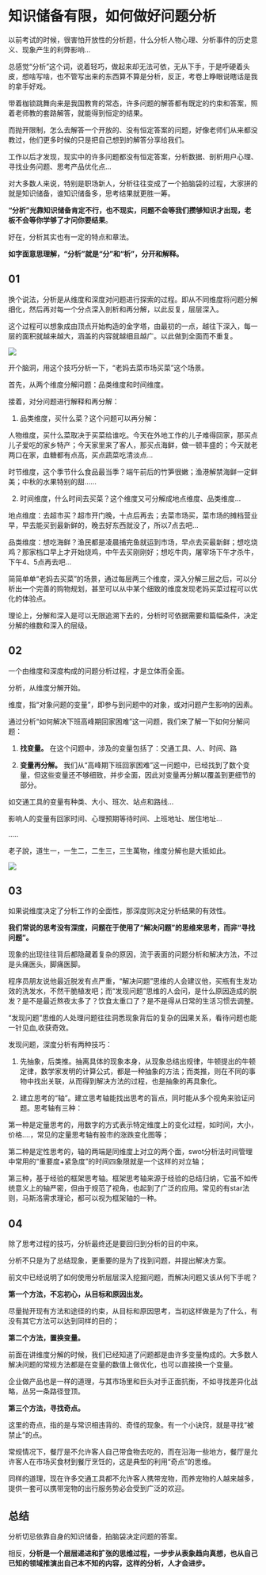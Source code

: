 
# 知识储备有限，如何做好问题分析

以前考试的时候，很害怕开放性的分析题，什么分析人物心理、分析事件的历史意义、现象产生的利弊影响…

总感觉“分析”这个词，说着轻巧，做起来却无法可依，无从下手，于是呼硬着头皮，想啥写啥，也不管写出来的东西算不算是分析，反正，考卷上睁眼说瞎话是我的拿手好戏。

带着枷锁跳舞向来是我国教育的常态，许多问题的解答都有既定的约束和答案，照着老师教的套路解答，就能得到恒定的结果。

而抛开限制，怎么去解答一个开放的、没有恒定答案的问题，好像老师们从来都没教过，他们更多时候的只是把自己想到的解答分享给我们。

工作以后才发现，现实中的许多问题都没有恒定答案，分析数据、剖析用户心理、寻找业务问题、思考产品优化点…

对大多数人来说，特别是职场新人，分析往往变成了一个拍脑袋的过程，大家拼的就是知识储备，谁知识储备多，思考结果就更胜一筹。

**“分析”光靠知识储备肯定不行，也不现实，问题不会等我们攒够知识才出现，老板不会等你学够了才问你要结果**。

好在，分析其实也有一定的特点和章法。

**如字面意思理解，“分析”就是“分”和“析”，分开和解释。**


## 01

换个说法，分析是从维度和深度对问题进行探索的过程。即从不同维度将问题分解细化，然后再对每一个分点深入剖析和再分解，以此反复，层层深入。

这个过程可以想象成由顶点开始构造的金字塔，由最初的一点，越往下深入，每一层的面积就越来越大，涵盖的内容就越细且越广。以此做到全面而不重复。

![](./images/3247310-8cfd136e5611dd83.png)

开个脑洞，用这个技巧分析一下，“老妈去菜市场买菜”这个场景。

首先，从两个维度分解问题：品类维度和时间维度。

接着，对分问题进行解释和再分解：

1. 品类维度，买什么菜？这个问题可以再分解：

人物维度，买什么菜取决于买菜给谁吃。今天在外地工作的儿子难得回家，那买点儿子爱吃的家乡特产；今天家里来了客人，那买点海鲜，做一顿丰盛的；今天就老两口在家，血糖都有点高，买点蔬菜吃清淡点…

时节维度，这个季节什么食品最当季？端午前后的竹笋很嫩；渔港解禁海鲜一定鲜美；中秋的水果特别的甜……

2. 时间维度，什么时间去买菜？这个维度又可分解成地点维度、品类维度…

地点维度：去超市买？超市开门晚，十点后再去；去菜市场买，菜市场的摊档营业早，早去能买到最新鲜的，晚去好东西就没了，所以7点去吧…

品类维度：想吃海鲜？渔民都是凌晨捕完鱼就运到市场，早点去买最新鲜；想吃烧鸡？那家档口早上才开始烧鸡，中午去买刚刚好；想吃牛肉，屠宰场下午才杀牛，下午4、5点再去吧…

简简单单“老妈去买菜”的场景，通过每层两三个维度，深入分解三层之后，可以分析出一个完善的购物规划，甚至可以从中某个细致的维度发现老妈买菜过程可以优化的体验点。

理论上，分解和深入是可以无限追溯下去的，分析时可依据需要和篇幅条件，决定分解的维数和深入的层级。

## 02

一个由维度和深度构成的问题分析过程，才是立体而全面。

分析，从维度分解开始。

维度，指“对象问题的变量”，即参与到问题中的对象，或对问题产生影响的因素。

通过分析“如何解决下班高峰期回家困难”这一问题，我们来了解一下如何分解问题：

1. **找变量。** 在这个问题中，涉及的变量包括了：交通工具、人、时间、路

2. **变量再分解。** 我们从“高峰期下班回家困难”这一问题中，已经找到了数个变量，但这些变量还不够细致，并步全面，因此对变量再分解以覆盖到更细节的部分。

如交通工具的变量有种类、大小、班次、站点和路线...

影响人的变量有回家时间、心理预期等待时间、上班地址、居住地址...

.....

老子說，道生一，一生二，二生三，三生萬物，维度分解也是大抵如此。

![](./images/3247310-2e484334ad8119cf.jpeg)

## 03

如果说维度决定了分析工作的全面性，那深度则决定分析结果的有效性。

**我们常说的思考没有深度，问题在于使用了“解决问题”的思维来思考，而非“寻找问题”。**

现象的出现往往背后都隐藏着复杂的原因，流于表面的问题分析和解决方法，不过是头痛医头，脚痛医脚。

程序员朋友说他最近脱发有点严重，“解决问题”思维的人会建议他，买瓶有生发功效的洗发水，不然干脆植发吧；而“发现问题”思维的人会问，是什么原因造成的脱发？是不是最近熬夜太多了？饮食太重口了？是不是得从日常的生活习惯去调整。

“发现问题”思维的人处理问题往往洞悉现象背后的复杂的因果关系，看待问题也能一针见血,收获奇效。

发现问题，深度分析有两种技巧：

1. 先抽象，后类推。抽离具体的现象本身，从现象总结出规律，牛顿提出的牛顿定律，数学家发明的计算公式，都是一种抽象的方法；而类推，则在不同的事物中找出关联，从而得到解决方法的过程，也是抽象的再具象化。

2. 建立思考的“轴”。建立思考轴能找出思考的盲点，同时能从多个视角来验证问题。思考轴有三种：

第一种是定量思考的，用数字的方式表示特定维度上的变化过程，如时间，大小，价格....，常见的定量思考轴有股市的涨跌变化图等；

第二种是定性思考的，轴的两端是同维度上对立的两个面，swot分析法时间管理中常用的“重要度+紧急度”的时间四象限就是一个这样的对立轴；

第三种，基于经验的框架思考轴。框架思考轴来源于经验的总结归纳，它虽不如传统意义上的轴严密，但由于规范了视角，也起到了广泛的应用。常见的有star法则，马斯洛需求理论，都可以视为框架轴的一种。


## 04

除了思考过程的技巧，分析最终还是要回归到分析的目的中来。

分析不只是为了总结现象，更重要的是为了找到问题，并提出解决方案。

前文中已经说明了如何使用分析层层深入挖掘问题，而解决问题又该从何下手呢？

**第一个方法，不忘初心，从目标和原因出发。**

尽量抛开现有方法和途径的约束，从目标和原因思考，当初这样做是为了什么，有没有其它方法可以达到同样的目的；

**第二个方法，置换变量。**

前面在讲维度分解的时候，我们已经知道了问题都是由许多变量构成的。大多数人解决问题的常规方法都是在变量的数值上做优化，也可以直接换一个变量。

企业做产品也是一样的道理，与其市场里和巨头对手正面抗衡，不如寻找差异化战略，丛另一条路径登顶。

**第三个方法，寻找奇点。**

这里的奇点，指的是与常识相违背的、奇怪的现象。有一个小诀窍，就是寻找“被禁止”的点。

常规情况下，餐厅是不允许客人自己带食物去吃的，而在沿海一些地方，餐厅是允许客人在市场买食材到餐厅烹饪的，这是典型的利用“奇点”的思维。

同样的道理，现在许多交通工具都不允许客人携带宠物，而养宠物的人越来越多，提供一套可以携带宠物的出行服务势必会受到广泛的欢迎。

## 总结

分析切忌依靠自身的知识储备，拍脑袋决定问题的答案。

相反，**分析是一个层层递进和扩张的思维过程，一步步从表象趋向真想，也从自己已知的领域推演出自己本不知的内容，这样的分析，人才会进步。**
